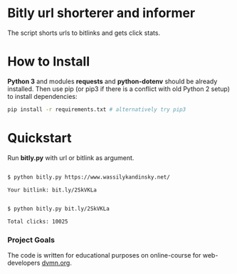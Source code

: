 # Bitly url shorterer and informer

The script shorts urls to bitlinks and gets click stats. 


# How to Install

**Python 3** and modules **requests** and **python-dotenv** should be already installed. Then use pip (or pip3 if there is a conflict with old Python 2 setup) to install dependencies:

```bash
pip install -r requirements.txt # alternatively try pip3
```

# Quickstart

Run **bitly.py** with url or bitlink as argument.  

```bash

$ python bitly.py https://www.wassilykandinsky.net/

Your bitlink: bit.ly/2SkVKLa

```

```bash

$ python bitly.py bit.ly/2SkVKLa

Total clicks: 10025

```
### Project Goals

The code is written for educational purposes on online-course for web-developers [dvmn.org](https://dvmn.org/).